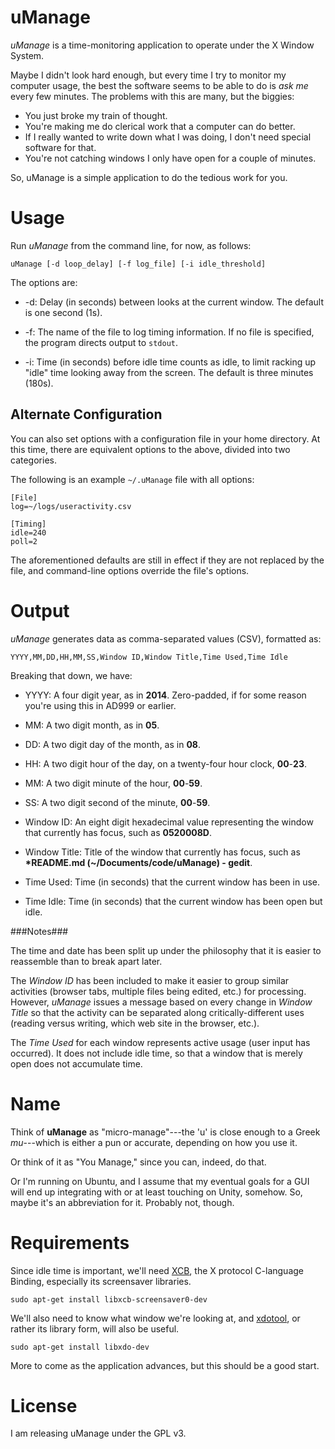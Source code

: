 uManage
=======

_uManage_ is a time-monitoring application to operate under the X Window System.

Maybe I didn't look hard enough, but every time I try to monitor my computer usage, the best the software seems to be able to do is _ask me_ every few minutes.  The problems with this are many, but the biggies:

 - You just broke my train of thought.
 - You're making me do clerical work that a computer can do better.
 - If I really wanted to write down what I was doing, I don't need special software for that.
 - You're not catching windows I only have open for a couple of minutes.

So, uManage is a simple application to do the tedious work for you.

Usage
=====

Run _uManage_ from the command line, for now, as follows:

    uManage [-d loop_delay] [-f log_file] [-i idle_threshold]

The options are:

 - -d:  Delay (in seconds) between looks at the current window.  The default is one second (1s).

 - -f:  The name of the file to log timing information.  If no file is specified, the program directs output to `stdout`.

 - -i:  Time (in seconds) before idle time counts as idle, to limit racking up "idle" time looking away from the screen.  The default is three minutes (180s).

Alternate Configuration
-----------------------

You can also set options with a configuration file in your home directory.  At this time, there are equivalent options to the above, divided into two categories.

The following is an example `~/.uManage` file with all options:

    [File]
    log=~/logs/useractivity.csv
    
    [Timing]
    idle=240
    poll=2

The aforementioned defaults are still in effect if they are not replaced by the file, and command-line options override the file's options.

Output
======

_uManage_ generates data as comma-separated values (CSV), formatted as:

    YYYY,MM,DD,HH,MM,SS,Window ID,Window Title,Time Used,Time Idle

Breaking that down, we have:

 - YYYY:  A four digit year, as in __2014__.  Zero-padded, if for some reason you're using this in AD999 or earlier.

 - MM:  A two digit month, as in __05__.

 - DD:  A two digit day of the month, as in __08__.

 - HH:  A two digit hour of the day, on a twenty-four hour clock, __00__-__23__.

 - MM:  A two digit minute of the hour, __00__-__59__.

 - SS:  A two digit second of the minute, __00__-__59__.

 - Window ID:  An eight digit hexadecimal value representing the window that currently has focus, such as __0520008D__.

 - Window Title:  Title of the window that currently has focus, such as __*README.md (~/Documents/code/uManage) - gedit__.

 - Time Used:  Time (in seconds) that the current window has been in use.

 - Time Idle:  Time (in seconds) that the current window has been open but idle.

###Notes###

The time and date has been split up under the philosophy that it is easier to reassemble than to break apart later.

The _Window ID_ has been included to make it easier to group similar activities (browser tabs, multiple files being edited, etc.) for processing.  However, _uManage_ issues a message based on every change in _Window Title_ so that the activity can be separated along critically-different uses (reading versus writing, which web site in the browser, etc.).

The _Time Used_ for each window represents active usage (user input has occurred).  It does not include idle time, so that a window that is merely open does not accumulate time.

Name
====

Think of __uManage__ as "micro-manage"---the 'u' is close enough to a Greek _mu_---which is either a pun or accurate, depending on how you use it.

Or think of it as "You Manage," since you can, indeed, do that.

Or I'm running on Ubuntu, and I assume that my eventual goals for a GUI will end up integrating with or at least touching on Unity, somehow.  So, maybe it's an abbreviation for it.  Probably not, though.

Requirements
============

Since idle time is important, we'll need [XCB](http://xcb.freedesktop.org/), the X protocol C-language Binding, especially its screensaver libraries.

    sudo apt-get install libxcb-screensaver0-dev

We'll also need to know what window we're looking at, and [xdotool](http://www.semicomplete.com/projects/xdotool/), or rather its library form, will also be useful.

    sudo apt-get install libxdo-dev

More to come as the application advances, but this should be a good start.

License
=======

I am releasing uManage under the GPL v3.

